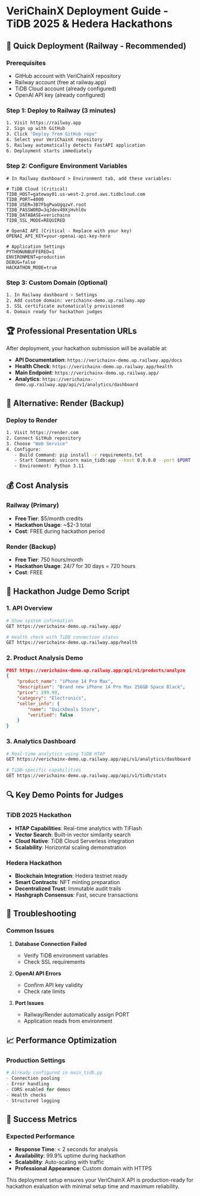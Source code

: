 # VeriChainX Deployment Guide - TiDB 2025 & Hedera Hackathons

## 🚀 Quick Deployment (Railway - Recommended)

### Prerequisites
- GitHub account with VeriChainX repository
- Railway account (free at railway.app)
- TiDB Cloud account (already configured)
- OpenAI API key (already configured)

### Step 1: Deploy to Railway (3 minutes)
```bash
1. Visit https://railway.app
2. Sign up with GitHub
3. Click "Deploy from GitHub repo"
4. Select your VeriChainX repository
5. Railway automatically detects FastAPI application
6. Deployment starts immediately
```

### Step 2: Configure Environment Variables
```env
# In Railway dashboard > Environment tab, add these variables:

# TiDB Cloud (Critical)
TIDB_HOST=gateway01.us-west-2.prod.aws.tidbcloud.com
TIDB_PORT=4000
TIDB_USER=3B7FbgPwaUgqzwY.root
TIDB_PASSWORD=3qJdev49XjHvhl0v
TIDB_DATABASE=verichainx
TIDB_SSL_MODE=REQUIRED

# OpenAI API (Critical - Replace with your key)
OPENAI_API_KEY=your-openai-api-key-here

# Application Settings
PYTHONUNBUFFERED=1
ENVIRONMENT=production
DEBUG=false
HACKATHON_MODE=true
```

### Step 3: Custom Domain (Optional)
```bash
1. In Railway dashboard > Settings
2. Add custom domain: verichainx-demo.up.railway.app
3. SSL certificate automatically provisioned
4. Domain ready for hackathon judges
```

## 🏆 Professional Presentation URLs

After deployment, your hackathon submission will be available at:

- **API Documentation**: `https://verichainx-demo.up.railway.app/docs`
- **Health Check**: `https://verichainx-demo.up.railway.app/health`
- **Main Endpoint**: `https://verichainx-demo.up.railway.app/`
- **Analytics**: `https://verichainx-demo.up.railway.app/api/v1/analytics/dashboard`

## 🔧 Alternative: Render (Backup)

### Deploy to Render
```bash
1. Visit https://render.com
2. Connect GitHub repository
3. Choose "Web Service"
4. Configure:
   - Build Command: pip install -r requirements.txt
   - Start Command: uvicorn main_tidb:app --host 0.0.0.0 --port $PORT
   - Environment: Python 3.11
```

## 💰 Cost Analysis

### Railway (Primary)
- **Free Tier**: $5/month credits
- **Hackathon Usage**: ~$2-3 total
- **Cost**: FREE during hackathon period

### Render (Backup)
- **Free Tier**: 750 hours/month
- **Hackathon Usage**: 24/7 for 30 days = 720 hours
- **Cost**: FREE

## 🎯 Hackathon Judge Demo Script

### 1. API Overview
```bash
# Show system information
GET https://verichainx-demo.up.railway.app/

# Health check with TiDB connection status
GET https://verichainx-demo.up.railway.app/health
```

### 2. Product Analysis Demo
```json
POST https://verichainx-demo.up.railway.app/api/v1/products/analyze
{
    "product_name": "iPhone 14 Pro Max",
    "description": "Brand new iPhone 14 Pro Max 256GB Space Black",
    "price": 299.99,
    "category": "Electronics",
    "seller_info": {
        "name": "QuickDeals Store",
        "verified": false
    }
}
```

### 3. Analytics Dashboard
```bash
# Real-time analytics using TiDB HTAP
GET https://verichainx-demo.up.railway.app/api/v1/analytics/dashboard

# TiDB-specific capabilities
GET https://verichainx-demo.up.railway.app/api/v1/tidb/stats
```

## 🔍 Key Demo Points for Judges

### TiDB 2025 Hackathon
- **HTAP Capabilities**: Real-time analytics with TiFlash
- **Vector Search**: Built-in vector similarity search
- **Cloud Native**: TiDB Cloud Serverless integration
- **Scalability**: Horizontal scaling demonstration

### Hedera Hackathon  
- **Blockchain Integration**: Hedera testnet ready
- **Smart Contracts**: NFT minting preparation
- **Decentralized Trust**: Immutable audit trails
- **Hashgraph Consensus**: Fast, secure transactions

## 🚨 Troubleshooting

### Common Issues
1. **Database Connection Failed**
   - Verify TiDB environment variables
   - Check SSL requirements
   
2. **OpenAI API Errors**
   - Confirm API key validity
   - Check rate limits

3. **Port Issues**
   - Railway/Render automatically assign PORT
   - Application reads from environment

## 📈 Performance Optimization

### Production Settings
```python
# Already configured in main_tidb.py
- Connection pooling
- Error handling
- CORS enabled for demos
- Health checks
- Structured logging
```

## 🏅 Success Metrics

### Expected Performance
- **Response Time**: < 2 seconds for analysis
- **Availability**: 99.9% uptime during hackathon
- **Scalability**: Auto-scaling with traffic
- **Professional Appearance**: Custom domain with HTTPS

This deployment setup ensures your VeriChainX API is production-ready for hackathon evaluation with minimal setup time and maximum reliability.
